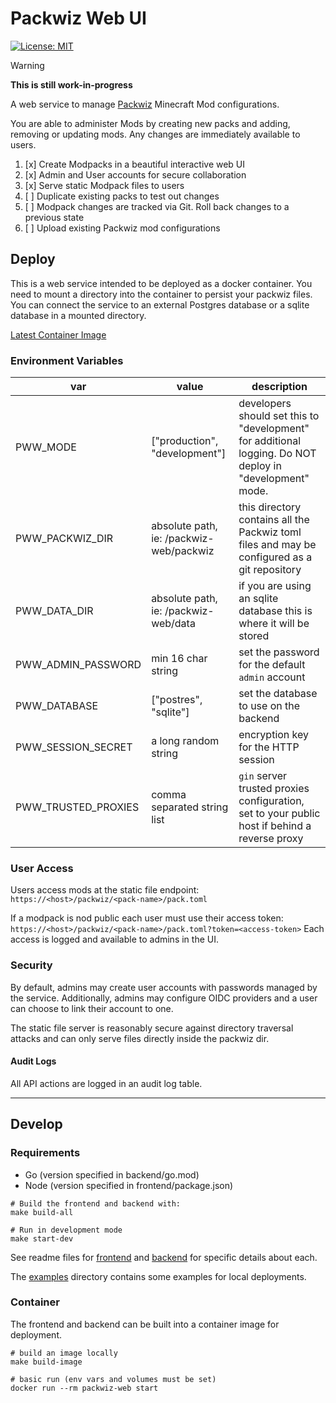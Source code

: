 # Packwiz Web UI

[![License: MIT](https://img.shields.io/badge/License-MIT-red.svg)](LICENSE)

> [!WARNING]
>
> **This is still work-in-progress**

A web service to manage [Packwiz](https://github.com/packwiz/packwiz) Minecraft Mod configurations.

You are able to administer Mods by creating new packs and adding, removing or updating mods.
Any changes are immediately available to users.

1. [x] Create Modpacks in a beautiful interactive web UI
2. [x] Admin and User accounts for secure collaboration
3. [x] Serve static Modpack files to users
4. [ ] Duplicate existing packs to test out changes
5. [ ] Modpack changes are tracked via Git. Roll back changes to a previous state
6. [ ] Upload existing Packwiz mod configurations

## Deploy
This is a web service intended to be deployed as a docker container.
You need to mount a directory into the container to persist your packwiz files.
You can connect the service to an external Postgres database or a sqlite database in a mounted directory.

[Latest Container Image]()

### Environment Variables

| var                 | value                                   | description                                                                                              |
|---------------------|-----------------------------------------|----------------------------------------------------------------------------------------------------------|
| PWW_MODE            | ["production", "development"]           | developers should set this to "development" for additional logging. Do NOT deploy in "development" mode. |
| PWW_PACKWIZ_DIR     | absolute path, ie: /packwiz-web/packwiz | this directory contains all the Packwiz toml files and may be configured as a git repository             |
| PWW_DATA_DIR        | absolute path, ie: /packwiz-web/data    | if you are using an sqlite database this is where it will be stored                                      |
| PWW_ADMIN_PASSWORD  | min 16 char string                      | set the password for the default `admin` account                                                         |
| PWW_DATABASE        | ["postres", "sqlite"]                   | set the database to use on the backend                                                                   |
| PWW_SESSION_SECRET  | a long random string                    | encryption key for the HTTP session                                                                      |
| PWW_TRUSTED_PROXIES | comma separated string list             | `gin` server trusted proxies configuration, set to your public host if behind a reverse proxy            |

### User Access

Users access mods at the static file endpoint:
`https://<host>/packwiz/<pack-name>/pack.toml`

If a modpack is nod public each user must use their access token:
`https://<host>/packwiz/<pack-name>/pack.toml?token=<access-token>`
Each access is logged and available to admins in the UI.


### Security

By default, admins may create user accounts with passwords managed by the service.
Additionally, admins may configure OIDC providers and a user can choose to link their account to one.

The static file server is reasonably secure against directory traversal attacks and can
only serve files directly inside the packwiz dir.

#### Audit Logs

All API actions are logged in an audit log table.

---

## Develop

### Requirements
 - Go (version specified in backend/go.mod)
 - Node (version specified in frontend/package.json)

```shell
# Build the frontend and backend with:
make build-all

# Run in development mode
make start-dev
```

See readme files for [frontend](frontend/README.md) and [backend](backend/README.md) for specific details about each.

The [examples](examples) directory contains some examples for local deployments.

### Container
The frontend and backend can be built into a container image for deployment.

```shell
# build an image locally
make build-image

# basic run (env vars and volumes must be set)
docker run --rm packwiz-web start
```
